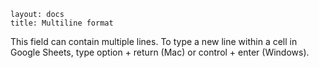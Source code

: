 ```
layout: docs
title: Multiline format
```
This field can contain multiple lines. To type a new line within a cell in Google Sheets, type option + return (Mac) or control + enter (Windows).